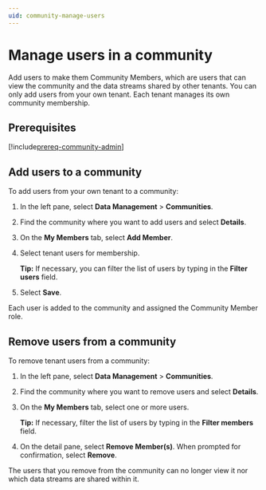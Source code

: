 ```yaml
---
uid: community-manage-users
---
```


# Manage users in a community

Add users to make them Community Members, which are users that can view the community and the data streams shared by other tenants. You can only add users from your own tenant. Each tenant manages its own community membership.

## Prerequisites

[!include[prereq-community-admin](includes/prereq-community-admin.md)]

## Add users to a community

To add users from your own tenant to a community:

1. In the left pane, select **Data Management** > **Communities**.

1. Find the community where you want to add users and select **Details**.

1. On the **My Members** tab, select **Add Member**.

1. Select tenant users for membership. 

	**Tip:** If necessary, you can filter the list of users by typing in the **Filter users** field.

1. Select **Save**.

Each user is added to the community and assigned the Community Member role.

## Remove users from a community

To remove tenant users from a community:

1. In the left pane, select **Data Management** > **Communities**.

1. Find the community where you want to remove users and select **Details**.

1. On the **My Members** tab, select one or more users.

	**Tip:** If necessary, filter the list of users by typing in the **Filter members** field.

1. On the detail pane, select **Remove Member(s)**. When prompted for confirmation, select **Remove**.

The users that you remove from the community can no longer view it nor which data streams are shared within it.

